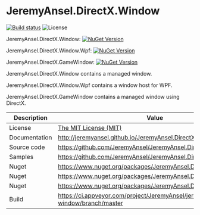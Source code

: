 # JeremyAnsel.DirectX.Window

[![Build status](https://ci.appveyor.com/api/projects/status/k6ao5vicvgddarm0/branch/master?svg=true)](https://ci.appveyor.com/project/JeremyAnsel/jeremyansel-directx-window/branch/master)
![License](https://img.shields.io/github/license/JeremyAnsel/JeremyAnsel.DirectX.Window)

JeremyAnsel.DirectX.Window:
[![NuGet Version](https://buildstats.info/nuget/JeremyAnsel.DirectX.Window)](https://www.nuget.org/packages/JeremyAnsel.DirectX.Window)

JeremyAnsel.DirectX.Window.Wpf:
[![NuGet Version](https://buildstats.info/nuget/JeremyAnsel.DirectX.Window.Wpf)](https://www.nuget.org/packages/JeremyAnsel.DirectX.Window.Wpf)

JeremyAnsel.DirectX.GameWindow:
[![NuGet Version](https://buildstats.info/nuget/JeremyAnsel.DirectX.GameWindow)](https://www.nuget.org/packages/JeremyAnsel.DirectX.GameWindow)

JeremyAnsel.DirectX.Window contains a managed window.

JeremyAnsel.DirectX.Window.Wpf contains a window host for WPF.

JeremyAnsel.DirectX.GameWindow contains a managed window using DirectX.

Description     | Value
----------------|----------------
License         | [The MIT License (MIT)](https://github.com/JeremyAnsel/JeremyAnsel.DirectX.Window/blob/master/LICENSE.txt)
Documentation   | http://jeremyansel.github.io/JeremyAnsel.DirectX.Window
Source code     | https://github.com/JeremyAnsel/JeremyAnsel.DirectX.Window
Samples         | https://github.com/JeremyAnsel/JeremyAnsel.DirectX-Samples
Nuget           | https://www.nuget.org/packages/JeremyAnsel.DirectX.Window
Nuget           | https://www.nuget.org/packages/JeremyAnsel.DirectX.Window.Wpf
Nuget           | https://www.nuget.org/packages/JeremyAnsel.DirectX.GameWindow
Build           | https://ci.appveyor.com/project/JeremyAnsel/jeremyansel-directx-window/branch/master
